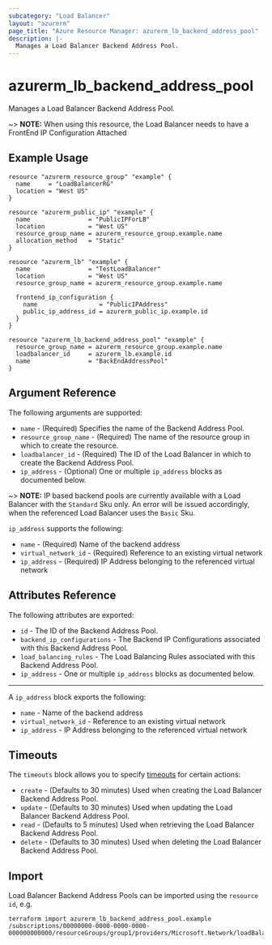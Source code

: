 ```yaml
---
subcategory: "Load Balancer"
layout: "azurerm"
page_title: "Azure Resource Manager: azurerm_lb_backend_address_pool"
description: |-
  Manages a Load Balancer Backend Address Pool.
---
```


# azurerm_lb_backend_address_pool

Manages a Load Balancer Backend Address Pool.

~> **NOTE:** When using this resource, the Load Balancer needs to have a FrontEnd IP Configuration Attached

## Example Usage

```hcl
resource "azurerm_resource_group" "example" {
  name     = "LoadBalancerRG"
  location = "West US"
}

resource "azurerm_public_ip" "example" {
  name                = "PublicIPForLB"
  location            = "West US"
  resource_group_name = azurerm_resource_group.example.name
  allocation_method   = "Static"
}

resource "azurerm_lb" "example" {
  name                = "TestLoadBalancer"
  location            = "West US"
  resource_group_name = azurerm_resource_group.example.name

  frontend_ip_configuration {
    name                 = "PublicIPAddress"
    public_ip_address_id = azurerm_public_ip.example.id
  }
}

resource "azurerm_lb_backend_address_pool" "example" {
  resource_group_name = azurerm_resource_group.example.name
  loadbalancer_id     = azurerm_lb.example.id
  name                = "BackEndAddressPool"
}
```

## Argument Reference

The following arguments are supported:

* `name` - (Required) Specifies the name of the Backend Address Pool.
* `resource_group_name` - (Required) The name of the resource group in which to create the resource.
* `loadbalancer_id` - (Required) The ID of the Load Balancer in which to create the Backend Address Pool.
* `ip_address` - (Optional) One or multiple `ip_address` blocks as documented below. 

~> **NOTE:** IP based backend pools are currently available with a Load Balancer with the `Standard` Sku only. An error will be issued accordingly, when the referenced Load Balancer uses the `Basic` Sku.

`ip_address` supports the following:

* `name` - (Required) Name of the backend address
* `virtual_network_id` - (Required) Reference to an existing virtual network
* `ip_address` - (Required) IP Address belonging to the referenced virtual network

## Attributes Reference

The following attributes are exported:

* `id` - The ID of the Backend Address Pool.
* `backend_ip_configurations` - The Backend IP Configurations associated with this Backend Address Pool.
* `load_balancing_rules` - The Load Balancing Rules associated with this Backend Address Pool.
* `ip_address` - One or multiple `ip_address` blocks as documented below. 

---

A `ip_address` block exports the following:

* `name` - Name of the backend address
* `virtual_network_id` - Reference to an existing virtual network
* `ip_address` - IP Address belonging to the referenced virtual network

## Timeouts

The `timeouts` block allows you to specify [timeouts](https://www.terraform.io/docs/configuration/resources.html#timeouts) for certain actions:

* `create` - (Defaults to 30 minutes) Used when creating the Load Balancer Backend Address Pool.
* `update` - (Defaults to 30 minutes) Used when updating the Load Balancer Backend Address Pool.
* `read` - (Defaults to 5 minutes) Used when retrieving the Load Balancer Backend Address Pool.
* `delete` - (Defaults to 30 minutes) Used when deleting the Load Balancer Backend Address Pool.

## Import

Load Balancer Backend Address Pools can be imported using the `resource id`, e.g.

```shell
terraform import azurerm_lb_backend_address_pool.example /subscriptions/00000000-0000-0000-0000-000000000000/resourceGroups/group1/providers/Microsoft.Network/loadBalancers/lb1/backendAddressPools/pool1
```
